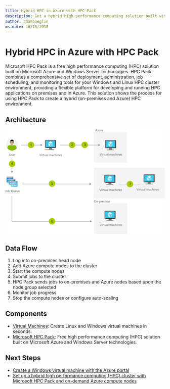 ```yaml
---
title: Hybrid HPC in Azure with HPC Pack 
description: Get a hybrid high performance computing solution built with Windows Server technology. Use Azure HPC Pack to create a hybrid HPC environment.
author: adamboeglin
ms.date: 10/18/2018
---
```

# Hybrid HPC in Azure with HPC Pack 
Microsoft HPC Pack is a free high performance computing (HPC) solution built on Microsoft Azure and Windows Server technologies. HPC Pack combines a comprehensive set of deployment, administration, job scheduling, and monitoring tools for your Windows and Linux HPC cluster environment, providing a flexible platform for developing and running HPC applications on premises and in Azure.
This solution shows the process for using HPC Pack to create a hybrid (on-premises and Azure) HPC environment.

## Architecture
<img src="media/hybrid-hpc-in-azure-with-hpc-pack.svg" alt='architecture diagram' />

## Data Flow
1. Log into on-premises head node
1. Add Azure compute nodes to the cluster
1. Start the compute nodes
1. Submit jobs to the cluster
1. HPC Pack sends jobs to on-premises and Azure nodes based upon the node group selected
1. Monitor job progress
1. Stop the compute nodes or configure auto-scaling

## Components
* [Virtual Machines](href="http://azure.microsoft.com/services/virtual-machines/): Create Linux and Windows virtual machines in seconds.
* [Microsoft HPC Pack](https://www.visualstudio.com/vs/): Free high performance computing (HPC) solution built on Microsoft Azure and Windows Server technologies.

## Next Steps
* [Create a Windows virtual machine with the Azure portal](https://docs.microsoft.com/azure/virtual-machines/windows/quick-create-portal)
* [Set up a hybrid high performance computing (HPC) cluster with Microsoft HPC Pack and on-demand Azure compute nodes](https://docs.microsoft.com/azure/cloud-services/cloud-services-setup-hybrid-hpcpack-cluster)